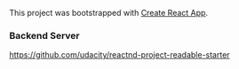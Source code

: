 This project was bootstrapped with [Create React App](https://github.com/facebookincubator/create-react-app).

### Backend Server
https://github.com/udacity/reactnd-project-readable-starter